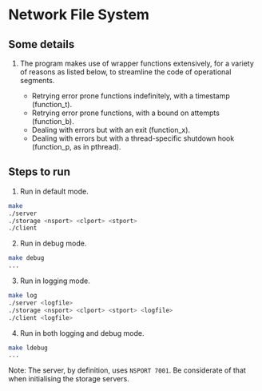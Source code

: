 # Network File System

## Some details

1. The program makes use of wrapper functions extensively, for a variety of reasons as listed below, to streamline the code of operational segments.

    - Retrying error prone functions indefinitely, with a timestamp (function_t).
    - Retrying error prone functions, with a bound on attempts (function_b).
    - Dealing with errors but with an exit (function_x).
    - Dealing with errors but with a thread-specific shutdown hook (function_p, as in pthread).

## Steps to run

1. Run in default mode.

```sh
make
./server
./storage <nsport> <clport> <stport>
./client
```

2. Run in debug mode.

```sh
make debug
...
```

3. Run in logging mode.

```sh
make log
./server <logfile>
./storage <nsport> <clport> <stport> <logfile>
./client <logfile>
```

4. Run in both logging and debug mode.

```sh
make ldebug
...
```

Note: The server, by definition, uses ``NSPORT 7001``. Be considerate of that when initialising the storage servers.
